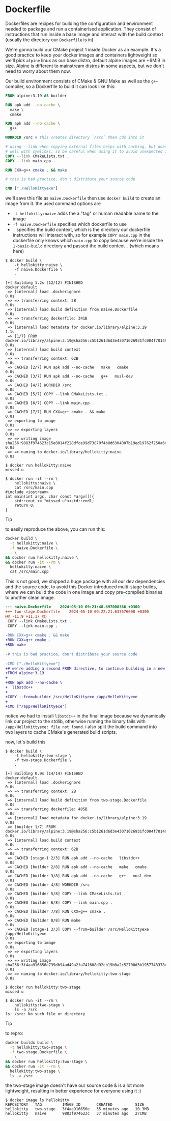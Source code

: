 # Dockerfile

Dockerfiles are recipes for building the configuration and environment needed
to package and run a containerised application. They consist of instructions
that run inside a base image and interact with the build context (usually the
directory our `Dockerfile` is in)

We're gonna build our CMake project 1 inside Docker as an example. It's a good
practice to keep your docker images and containers lightweight so we'll pick
`alpine` linux as our base distro, default alpine images are ~6MiB in size.
Alpine is different to mainstream distros in some aspects, but we don't need to
worry about them now.

Our build environment consists of CMake & GNU Make as well as the `g++`
compiler, so a Dockerfile to build it can look like this:


```dockerfile
FROM alpine:3.19 AS builder

RUN apk add --no-cache \
  make \
  cmake

RUN apk add --no-cache \
  g++

WORKDIR /src # this creates directory `/src` then cds into it

# using --link when copying external files helps with caching, but doesn't work
# well with symlinks, so be careful when using it to avoid unexpected issues
COPY --link CMakeLists.txt .
COPY --link main.cpp .

RUN CXX=g++ cmake . && make

# this is bad practice, don't distribute your source code

CMD ["./HelloKittyexe"]
```

we'll save this file as `naive.Dockerfile` then use `docker build` to create an
image from it. the used command options are

- `-t hellokitty:naive` adds the a "tag" or human readable name to the image
- `-f naive.Dockerfile` specifies which dockerfile to use
- `.` specifies the build context, which is the directory our dockerfile
  instructions will interact with, so for example `COPY main.cpp` in the
  dockerfile only knows which `main.cpp` to copy because we're inside the
  `1-basic-build` directory and passed the build context `.` (which means here)

```console
$ docker build \
    -t hellokitty:naive \
    -f naive.Dockerfile \
    .

[+] Building 1.2s (12/12) FINISHED                                                                                       docker:default
 => [internal] load .dockerignore                                                                                                  0.0s
 => => transferring context: 2B                                                                                                    0.0s
 => [internal] load build definition from naive.Dockerfile                                                                         0.0s
 => => transferring dockerfile: 341B                                                                                               0.0s
 => [internal] load metadata for docker.io/library/alpine:3.19                                                                     1.1s
 => [1/7] FROM docker.io/library/alpine:3.19@sha256:c5b1261d6d3e43071626931fc004f70149baeba2c8ec672bd4f27761f8e1ad6b               0.0s
 => [internal] load build context                                                                                                  0.0s
 => => transferring context: 62B                                                                                                   0.0s
 => CACHED [2/7] RUN apk add --no-cache   make   cmake                                                                             0.0s
 => CACHED [3/7] RUN apk add --no-cache   g++   musl-dev                                                                           0.0s
 => CACHED [4/7] WORKDIR /src                                                                                                      0.0s
 => CACHED [5/7] COPY --link CMakeLists.txt .                                                                                      0.0s
 => CACHED [6/7] COPY --link main.cpp .                                                                                            0.0s
 => CACHED [7/7] RUN CXX=g++ cmake . && make                                                                                       0.0s
 => exporting to image                                                                                                             0.0s
 => => exporting layers                                                                                                            0.0s
 => => writing image sha256:9883f974623c15e8014f228dfce99d73870f4b8d6304007b19ed19762f250a6c                                       0.0s
 => => naming to docker.io/library/hellokitty:naive                                                                                0.0s

$ docker run hellokitty:naive
missed u

$ docker run -it --rm \
    hellokitty:naive \
    cat /src/main.cpp
#include <iostream>
int main(int argc, char const *argv[]){
    std::cout << "missed u"<<std::endl;
    return 0;
}
```

> [!TIP]
> to easily reproduce the above, you can run this:
>
> ```bash
> docker build \
>   -t hellokitty:naive \
>   -f naive.Dockerfile \
>   . \
> && docker run hellokitty:naive \
> && docker run -it --rm \
>   hellokitty:naive \
>   cat /src/main.cpp
> ```

This is not good, we shipped a huge package with all our dev dependencies and
the source code, to avoid this Docker introduced multi-stage builds, where we
can build the code in one image and copy pre-compiled binaries to another clean
image.

```diff
--- naive.Dockerfile	2024-05-10 09:21:48.697008366 +0300
+++ two-stage.Dockerfile	2024-05-10 09:22:21.637676608 +0300
@@ -11,9 +11,17 @@
 COPY --link CMakeLists.txt .
 COPY --link main.cpp .
 
-RUN CXX=g++ cmake . && make
+RUN CXX=g++ cmake .
+RUN make
 
-# this is bad practice, don't distribute your source code
 
-CMD ["./HelloKittyexe"]
+# we're adding a second FROM directive, to continue building in a new clean env
+FROM alpine:3.19
+
+RUN apk add --no-cache \
+  libstdc++
+
+COPY --from=builder /src/HelloKittyexe /app/HelloKittyexe
+
+CMD ["/app/HelloKittyexe"]
```

notice we had to install `libstdc++` in the final image because we dynamically
link our project to the stdlib, otherwise running the binary fails with
`/app/HelloKittyexe: file not found`. i also split the build command into two
layers to cache CMake's generated build scripts.

now, let's build this

```console
$ docker build \
    -t hellokitty:two-stage \
    -f two-stage.Dockerfile \
    .

[+] Building 0.9s (14/14) FINISHED                                                                                       docker:default
 => [internal] load .dockerignore                                                                                                  0.0s
 => => transferring context: 2B                                                                                                    0.0s
 => [internal] load build definition from two-stage.Dockerfile                                                                     0.0s
 => => transferring dockerfile: 405B                                                                                               0.0s
 => [internal] load metadata for docker.io/library/alpine:3.19                                                                     0.8s
 => [builder 1/7] FROM docker.io/library/alpine:3.19@sha256:c5b1261d6d3e43071626931fc004f70149baeba2c8ec672bd4f27761f8e1ad6b       0.0s
 => [internal] load build context                                                                                                  0.0s
 => => transferring context: 62B                                                                                                   0.0s
 => CACHED [stage-1 2/3] RUN apk add --no-cache   libstdc++                                                                        0.0s
 => CACHED [builder 2/8] RUN apk add --no-cache   make   cmake                                                                     0.0s
 => CACHED [builder 3/8] RUN apk add --no-cache   g++   musl-dev                                                                   0.0s
 => CACHED [builder 4/8] WORKDIR /src                                                                                              0.0s
 => CACHED [builder 5/8] COPY --link CMakeLists.txt .                                                                              0.0s
 => CACHED [builder 6/8] COPY --link main.cpp .                                                                                    0.0s
 => CACHED [builder 7/8] RUN CXX=g++ cmake .                                                                                       0.0s
 => CACHED [bulider 8/8] RUN make                                                                                                  0.0s
 => CACHED [stage-1 3/3] COPY --from=builder /src/HelloKittyexe /app/HelloKittyexe                                                 0.0s
 => exporting to image                                                                                                             0.0s
 => => exporting layers                                                                                                            0.0s
 => => writing image sha256:3f4aa916656e739db94ad49a2fa741608d92cb19b0a2c52708d3b1957743378e                                       0.0s
 => => naming to docker.io/library/hellokitty:two-stage                                                                            0.0s

$ docker run hellokitty:two-stage
missed u

$ docker run -it --rm \
    hellokitty:two-stage \
    ls -a /src
ls: /src: No such file or directory
```
> [!TIP]
> to repro:
> 
> ```bash
> docker buildx build \
>   -t hellokitty:two-stage \
>   -f two-stage.Dockerfile \
>   . \
> && docker run hellokitty:two-stage \
> && docker run -it --rm \
>   hellokitty:two-stage \
>   ls -a /src
> ```

the two-stage image doesn't have our source code & is a lot more lightweight,
resulting in better experience for everyone using it :)

```console
$ docker image ls hellokitty
REPOSITORY   TAG         IMAGE ID       CREATED          SIZE
hellokitty   two-stage   3f4aa916656e   35 minutes ago   10.3MB
hellokitty   naive       9883f974623c   37 minutes ago   271MB
```

